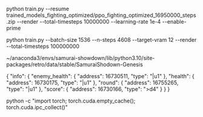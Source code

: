 





python train.py --resume trained_models_fighting_optimized/ppo_fighting_optimized_16950000_steps.zip --render --total-timesteps 10000000  --learning-rate 1e-4 --enable-prime



python train.py --batch-size 1536 --n-steps 4608 --target-vram 12 --render --total-timesteps 100000000 


~/anaconda3/envs/samurai-showdown/lib/python3.10/site-packages/retro/data/stable/SamuraiShodown-Genesis

{
  "info": {
    "enemy_health": {
      "address": 16730511,
      "type": "|u1"
    },
    "health": {
      "address": 16730175,
      "type": "|u1"
    },
    "round": {
      "address": 16755265,
      "type": "|u1"
    },
    "score": {
      "address": 16730166,
      "type": ">d4"
    }
  }
}



python -c "import torch; torch.cuda.empty_cache(); torch.cuda.ipc_collect()"
